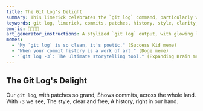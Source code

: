 ```yaml
---
title: The Git Log's Delight
summary: This limerick celebrates the `git log` command, particularly with the `-3` flag, for providing a clear and concise history of commits and patches, making the project's evolution easily understandable.
keywords: git log, limerick, commits, patches, history, style, clarity, evolution, version control
emojis: 🌳📜✨✅
art_generator_instructions: A stylized `git log` output, with glowing lines representing commits and patches. The `-3` flag is highlighted, and the output is clear, concise, and aesthetically pleasing, like a well-designed historical document. The overall feeling should be one of intellectual satisfaction, the beauty of organized history, and the power of version control.
memes:
  - "My `git log` is so clean, it's poetic." (Success Kid meme)
  - "When your commit history is a work of art." (Doge meme)
  - "`git log -3`: The ultimate storytelling tool." (Expanding Brain meme)
---
```

## The Git Log's Delight

Our `git log`, with patches so grand,
Shows commits, across the whole land.
With `-3` we see,
The style, clear and free,
A history, right in our hand.